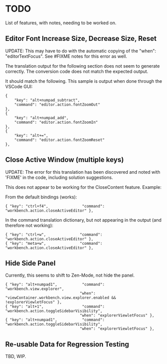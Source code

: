 # TODO

List of features, with notes, needing to be worked on.

## Editor Font Increase Size, Decrease Size, Reset

UPDATE: This may have to do with the automatic copying of the "when": "editorTextFocus". See #FIXME notes for this error as well.

The translation output for the following section does not seem to generate correctly. The conversion code does not match the expected output.

It should match the following. This sample is output when done through the VSCode GUI:

    {
        "key": "alt+numpad_subtract",
        "command": "editor.action.fontZoomOut"
    },
    {
        "key": "alt+numpad_add",
        "command": "editor.action.fontZoomIn"
    },
    {
        "key": "alt+=",
        "command": "editor.action.fontZoomReset"
    },

## Close Active Window (multiple keys)

UPDATE: The error for this translation has been discovered and noted with 'FIXME' in the code, including solution suggestions.

This does not appear to be working for the CloseContent feature. Example:

From the default bindings (works):

    { "key": "ctrl+f4",               "command": "workbench.action.closeActiveEditor" },

In the command translation dictionary, but not appearing in the output (and therefore not working):

    { "key": "ctrl+w",               "command": "workbench.action.closeActiveEditor" },
    { "key": "meta+w",               "command": "workbench.action.closeActiveEditor" },

## Hide Side Panel

Currently, this seems to shift to Zen-Mode, not hide the panel.

    { "key": "alt+numpad1",           "command": "workbench.view.explorer",
                                     "when": "viewContainer.workbench.view.explorer.enabled && !explorerViewletFocus" },
    { "key": "alt+1",                 "command": "workbench.action.toggleSidebarVisibility",
                                     "when": "explorerViewletFocus" },
    { "key": "alt+numpad1",           "command": "workbench.action.toggleSidebarVisibility",
                                     "when": "explorerViewletFocus" },

## Re-usable Data for Regression Testing

TBD, WIP.
